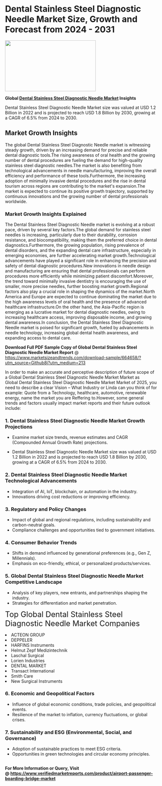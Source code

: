 <H1>Dental Stainless Steel Diagnostic Needle Market Size, Growth and Forecast from 2024 - 2031</H1><img class="aligncenter size-medium wp-image-584254" src="https://thirdeyenews.in/wp-content/uploads/2024/09/Global-Market-Research-300x168.jpeg" alt="" width="300" height="168" /><p><strong>Global&nbsp;<a href="https://www.marketsizeandtrends.com/download-sample/664658/?utm_source=Github8j?utm_medium=213">Dental Stainless Steel Diagnostic Needle Market</a> Insights</strong></p><p>Dental Stainless Steel Diagnostic Needle Market size was valued at USD 1.2 Billion in 2022 and is projected to reach USD 1.8 Billion by 2030, growing at a CAGR of 6.5% from 2024 to 2030.</p><p><h2>Market Growth Insights</h2> The global Dental Stainless Steel Diagnostic Needle market is witnessing steady growth, driven by an increasing demand for precise and reliable dental diagnostic tools.The rising awareness of oral health and the growing number of dental procedures are fueling the demand for high-quality stainless steel diagnostic needles.The market is also benefiting from technological advancements in needle manufacturing, improving the overall efficiency and performance of these tools.Furthermore, the increasing adoption of minimally invasive dental procedures and the rise in dental tourism across regions are contributing to the market's expansion.The market is expected to continue its positive growth trajectory, supported by continuous innovations and the growing number of dental professionals worldwide.<h3>Market Growth Insights Explained</h3> The Dental Stainless Steel Diagnostic Needle market is evolving at a robust pace, driven by several key factors.The global demand for stainless steel needles is increasing, particularly due to their durability, corrosion resistance, and biocompatibility, making them the preferred choice in dental diagnostics.Furthermore, the growing population, rising prevalence of dental disorders, and the expanding dental care infrastructure, especially in emerging economies, are further accelerating market growth.Technological advancements have played a significant role in enhancing the precision and safety of dental diagnostic procedures.New innovations in needle design and manufacturing are ensuring that dental professionals can perform procedures more efficiently while minimizing patient discomfort.Moreover, the trend toward minimally invasive dentistry is encouraging the use of smaller, more precise needles, further boosting market growth.Regional factors also play a crucial role in shaping the dynamics of the market.North America and Europe are expected to continue dominating the market due to the high awareness levels of oral health and the presence of advanced healthcare infrastructure.On the other hand, the Asia-Pacific region is emerging as a lucrative market for dental diagnostic needles, owing to increasing healthcare access, improving disposable income, and growing dental awareness.In conclusion, the Dental Stainless Steel Diagnostic Needle market is poised for significant growth, fueled by advancements in needle technology, increasing global dental health awareness, and expanding access to dental care.<p><span class=""><strong>Download Full PDF Sample Copy of Global Dental Stainless Steel Diagnostic Needle Market Report</strong> @ <a href="https://www.marketsizeandtrends.com/download-sample/664658/?utm_source=Github8j?utm_medium=213" target="_blank">https://www.marketsizeandtrends.com/download-sample/664658/?utm_source=Github8j?utm_medium=213</a></span></p><p>In order to make an accurate and perceptive description of future scope of a Global&nbsp;Dental Stainless Steel Diagnostic Needle Market Market as Global&nbsp;Dental Stainless Steel Diagnostic Needle Market Market of 2025, you need to describe a clear Vision &ndash; What Industry or Linda can you think of for example: Quote from a Technology, healthcare, automotive, renewable energy, name the market you are Reffering to.However, some general trends and factors usually impact market reports and their future outlook include:</p><h3>1.&nbsp;<strong>Dental Stainless Steel Diagnostic Needle Market Growth Projections</strong></h3><ul><li>Examine market size trends, revenue estimates and CAGR (Compounded Annual Growth Rate) projections.</li><li><p>Dental Stainless Steel Diagnostic Needle Market size was valued at USD 1.2 Billion in 2022 and is projected to reach USD 1.8 Billion by 2030, growing at a CAGR of 6.5% from 2024 to 2030.</p></li></ul><h3>2.&nbsp;<strong>Dental Stainless Steel Diagnostic Needle Market Technological Advancements</strong></h3><ul><li>Integration of AI, IoT, blockchain, or automation in the industry.</li><li>Innovations driving cost reductions or improving efficiency.</li></ul><h3>3.&nbsp;<strong>Regulatory and Policy Changes</strong></h3><ul><li>Impact of global and regional regulations, including sustainability and carbon-neutral goals.</li><li>Compliance challenges and opportunities tied to government initiatives.</li></ul><h3>4.&nbsp;<strong>Consumer Behavior Trends</strong></h3><ul><li>Shifts in demand influenced by generational preferences (e.g., Gen Z, Millennials).</li><li>Emphasis on eco-friendly, ethical, or personalized products/services.</li></ul><h3>5.&nbsp;<strong>Global Dental Stainless Steel Diagnostic Needle Market Competitive Landscape</strong></h3><ul><li>Analysis of key players, new entrants, and partnerships shaping the industry.</li><li>Strategies for differentiation and market penetration.</li></ul><p data-pm-slice="1 1 []"><span style="color: inherit; font-family: inherit; font-size: 25px;">Top Global Dental Stainless Steel Diagnostic Needle Market Companies</span></p><div class="" data-test-id=""><p><li>ACTEON GROUP</li><li> DEPPELER</li><li> HARFINS Instruments</li><li> Helmut Zepf Medizintechnik</li><li> Laschal Surgical</li><li> Lorien Industries</li><li> DENTAL MARKET</li><li> Transact International</li><li> Smith Care</li><li> New Surgical Instruments</li></p></div><h3>6.&nbsp;<strong>Economic and Geopolitical Factors</strong></h3><ul><li>Influence of global economic conditions, trade policies, and geopolitical events.</li><li>Resilience of the market to inflation, currency fluctuations, or global crises.</li></ul><h3>7.&nbsp;<strong>Sustainability and ESG (Environmental, Social, and Governance)</strong></h3><ul><li>Adoption of sustainable practices to meet ESG criteria.</li><li>Opportunities in green technologies and circular economy principles.</li></ul><h2><strong style="font-size: 14px;">For More Information or Query, Visit @&nbsp;</strong><a style="background-color: #ffffff; font-size: 14px;" href="https://www.marketsizeandtrends.com/report/dental-stainless-steel-diagnostic-needle-market/" target="_blank">https://www.verifiedmarketreports.com/product/airport-passenger-boarding-bridge-market</a></h2>